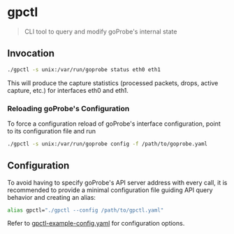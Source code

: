 # gpctl

> CLI tool to query and modify goProbe's internal state

## Invocation

```sh
./gpctl -s unix:/var/run/goprobe status eth0 eth1
```

This will produce the capture statistics (processed packets, drops, active capture, etc.) for interfaces eth0 and eth1.

### Reloading goProbe's Configuration

To force a configuration reload of goProbe's interface configuration, point to its configuration file and run

```sh
./gpctl -s unix:/var/run/goprobe config -f /path/to/goprobe.yaml
```

## Configuration

To avoid having to specify goProbe's API server address with every call, it is recommended to provide a minimal configuration
file guiding API query behavior and creating an alias:

```sh
alias gpctl="./gpctl --config /path/to/gpctl.yaml"
```

Refer to [gpctl-example-config.yaml](../../examples/config/gpctl-example-config.yaml) for configuration options.
